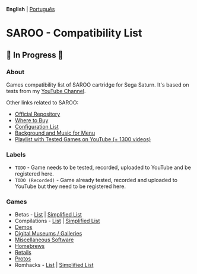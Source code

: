 **English** | [Português](pt-br.md)

# SAROO - Compatibility List

## :construction: In Progress :construction:

### About

Games compatibility list of SAROO cartridge for Sega Saturn.
It's based on tests from my [YouTube Channel](https://www.youtube.com/@chap3l).

Other links related to SAROO:

- [Official Repository](https://github.com/tpunix/SAROO)
- [Where to Buy](Info/Buy/README.md)
- [Configuration List](https://github.com/williamdsw/saroo-configuration-list)
- [Background and Music for Menu](https://github.com/williamdsw/saroo-backgrounds)
- [Playlist with Tested Games on YouTube (+ 1300 videos)](https://www.youtube.com/playlist?list=PLmsMlzwbRlgLngxWI9ZzPK44Gix1Ek-ZO)

### Labels

- `TODO` - Game needs to be tested, recorded, uploaded to YouTube and be registered here.
- `TODO (Recorded)` - Game already tested, recorded and uploaded to YouTube but they need to be registered here.

### Games

- Betas - [List](Sections/Betas/README.md) | [Simplified List](Tables/Betas/README.md)
- Compilations - [List](Sections/Compilations/README.md) | [Simplified List](Tables/Compilations/README.md)
- [Demos](Sections/Demos/en-us/README.md)
- [Digital Museums / Galleries](Sections/Digitals/README.md)
- [Miscellaneous Software](Sections/Softwares/README.md)
- [Homebrews](Sections/Homebrews/README.md)
- [Retails](Sections/Retails/en-us/README.md)
- [Protos](Sections/Protos/README.md)
- Romhacks - [List](Sections/Romhacks/README.md) | [Simplified List](Tables/Romhacks/README.md)
